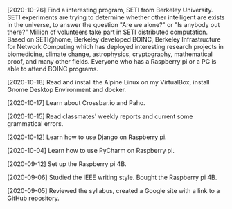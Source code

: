 [2020-10-26] Find a interesting program, SETI from Berkeley University. SETI experiments are trying to determine whether other intelligent are exists in the universe, to answer the question "Are we alone?" or "Is anybody out there?" Million of volunteers take part in SETI distributed computation. Based on SETI@home, Berkeley developed BOINC, Berkeley Infrastructure for Network Computing which has deployed interesting research projects in biomedicine, climate change, astrophysics, cryptography, mathematical proof, and many other fields. Everyone who has a Raspberry pi or a PC is able to attend BOINC programs.

[2020-10-18] Read and install the Alpine Linux on my VirtualBox, install Gnome Desktop Environment and docker.

[2020-10-17] Learn about Crossbar.io and Paho.

[2020-10-15] Read classmates' weekly reports and current some grammatical errors.

[2020-10-12] Learn how to use Django on Raspberry pi.

[2020-10-04] Learn how to use PyCharm on Raspberry pi.

[2020-09-12] Set up the Raspberry pi 4B.

[2020-09-06] Studied the IEEE writing style. Bought the Raspberry pi 4B.

[2020-09-05] Reviewed the syllabus, created a Google site with a link to a GitHub repository.
